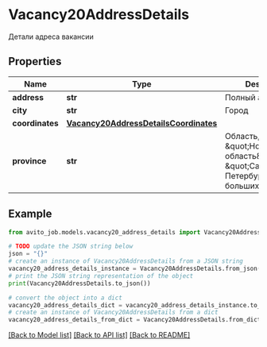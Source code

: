 # Vacancy20AddressDetails

Детали адреса вакансии

## Properties

Name | Type | Description | Notes
------------ | ------------- | ------------- | -------------
**address** | **str** | Полный адрес | [optional] 
**city** | **str** | Город | [optional] 
**coordinates** | [**Vacancy20AddressDetailsCoordinates**](Vacancy20AddressDetailsCoordinates.md) |  | [optional] 
**province** | **str** | Область, например \&quot;Новосибирская область\&quot; или \&quot;Санкт-Петербург\&quot; для больших городов | [optional] 

## Example

```python
from avito_job.models.vacancy20_address_details import Vacancy20AddressDetails

# TODO update the JSON string below
json = "{}"
# create an instance of Vacancy20AddressDetails from a JSON string
vacancy20_address_details_instance = Vacancy20AddressDetails.from_json(json)
# print the JSON string representation of the object
print(Vacancy20AddressDetails.to_json())

# convert the object into a dict
vacancy20_address_details_dict = vacancy20_address_details_instance.to_dict()
# create an instance of Vacancy20AddressDetails from a dict
vacancy20_address_details_from_dict = Vacancy20AddressDetails.from_dict(vacancy20_address_details_dict)
```
[[Back to Model list]](../README.md#documentation-for-models) [[Back to API list]](../README.md#documentation-for-api-endpoints) [[Back to README]](../README.md)


